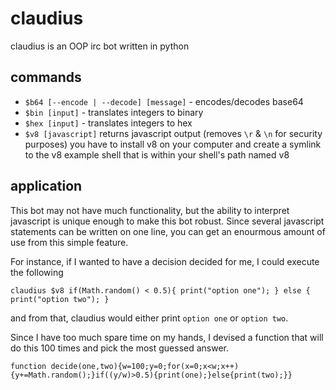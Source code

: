 # claudius
claudius is an OOP irc bot written in python

## commands
 - `$b64 [--encode | --decode] [message]` - encodes/decodes base64
 - `$bin [input]` - translates integers to binary
 - `$hex [input]` - translates integers to hex
 - `$v8 [javascript]` returns javascript output (removes `\r` & `\n` for
   security purposes) you have to install v8 on your computer and create a
   symlink to the v8 example shell that is within your shell's path named v8

## application
This bot may not have much functionality, but the ability to interpret
javascript is unique enough to make this bot robust. Since several javascript
statements can be written on one line, you can get an enourmous amount of use
from this simple feature.

For instance, if I wanted to have a decision decided for me, I could execute
the following
```
claudius $v8 if(Math.random() < 0.5){ print("option one"); } else { print("option two"); }
```
and from that, claudius would either print `option one` or `option two`.

Since I have too much spare time on my hands, I devised a function that will
do this 100 times and pick the most guessed answer.
```
function decide(one,two){w=100;y=0;for(x=0;x<w;x++){y+=Math.random();}if((y/w)>0.5){print(one);}else{print(two);}}
```